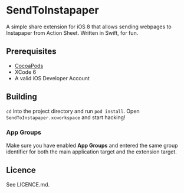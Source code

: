 # SendToInstapaper
A simple share extension for iOS 8 that allows sending webpages to Instapaper from Action Sheet. Written in Swift, for fun.
## Prerequisites
- [CocoaPods](http://cocoapods.org)
- XCode 6 
- A valid iOS Developer Account


## Building
`cd` into the project directory and run `pod install`. Open `SendToInstapaper.xcworkspace` and start hacking!

### App Groups
Make sure you have enabled **App Groups** and entered the same group identifier for both the main application target and the extension target.

## Licence
See LICENCE.md.
